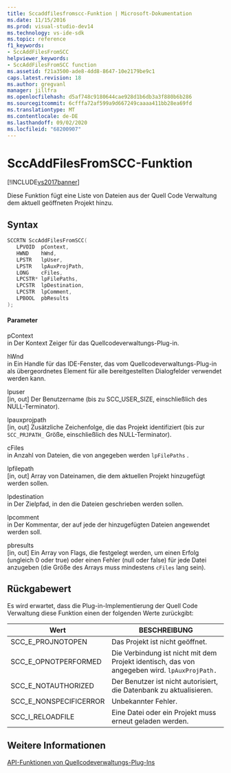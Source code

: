 ```yaml
---
title: Sccaddfilesfromscc-Funktion | Microsoft-Dokumentation
ms.date: 11/15/2016
ms.prod: visual-studio-dev14
ms.technology: vs-ide-sdk
ms.topic: reference
f1_keywords:
- SccAddFilesFromSCC
helpviewer_keywords:
- SccAddFilesFromSCC function
ms.assetid: f21a3500-ade8-4dd8-8647-10e2179be9c1
caps.latest.revision: 18
ms.author: gregvanl
manager: jillfra
ms.openlocfilehash: d5af748c9180644cae928d1b6db3a3f880b6b286
ms.sourcegitcommit: 6cfffa72af599a9d667249caaaa411bb28ea69fd
ms.translationtype: MT
ms.contentlocale: de-DE
ms.lasthandoff: 09/02/2020
ms.locfileid: "68200907"
---
```

# <a name="sccaddfilesfromscc-function"></a>SccAddFilesFromSCC-Funktion
[!INCLUDE[vs2017banner](../includes/vs2017banner.md)]

Diese Funktion fügt eine Liste von Dateien aus der Quell Code Verwaltung dem aktuell geöffneten Projekt hinzu.  
  
## <a name="syntax"></a>Syntax  
  
```cpp  
SCCRTN SccAddFilesFromSCC(  
   LPVOID  pContext,  
   HWND    hWnd,  
   LPSTR   lpUser,  
   LPSTR   lpAuxProjPath,  
   LONG    cFiles,  
   LPCSTR* lpFilePaths,  
   LPCSTR  lpDestination,  
   LPCSTR  lpComment,  
   LPBOOL  pbResults  
);  
```  
  
#### <a name="parameters"></a>Parameter  
 pContext  
 in Der Kontext Zeiger für das Quellcodeverwaltungs-Plug-in.  
  
 hWnd  
 in Ein Handle für das IDE-Fenster, das vom Quellcodeverwaltungs-Plug-in als übergeordnetes Element für alle bereitgestellten Dialogfelder verwendet werden kann.  
  
 lpuser  
 [in, out] Der Benutzername (bis zu SCC_USER_SIZE, einschließlich des NULL-Terminator).  
  
 lpauxprojpath  
 [in, out] Zusätzliche Zeichenfolge, die das Projekt identifiziert (bis zur `SCC_PRJPATH_` Größe, einschließlich des NULL-Terminator).  
  
 cFiles  
 in Anzahl von Dateien, die von angegeben werden `lpFilePaths` .  
  
 lpfilepath  
 [in, out] Array von Dateinamen, die dem aktuellen Projekt hinzugefügt werden sollen.  
  
 lpdestination  
 in Der Zielpfad, in den die Dateien geschrieben werden sollen.  
  
 lpcomment  
 in Der Kommentar, der auf jede der hinzugefügten Dateien angewendet werden soll.  
  
 pbresults  
 [in, out] Ein Array von Flags, die festgelegt werden, um einen Erfolg (ungleich 0 oder true) oder einen Fehler (null oder false) für jede Datei anzugeben (die Größe des Arrays muss mindestens `cFiles` lang sein).  
  
## <a name="return-value"></a>Rückgabewert  
 Es wird erwartet, dass die Plug-in-Implementierung der Quell Code Verwaltung diese Funktion einen der folgenden Werte zurückgibt:  
  
|Wert|BESCHREIBUNG|  
|-----------|-----------------|  
|SCC_E_PROJNOTOPEN|Das Projekt ist nicht geöffnet.|  
|SCC_E_OPNOTPERFORMED|Die Verbindung ist nicht mit dem Projekt identisch, das von angegeben wird. `lpAuxProjPath.`|  
|SCC_E_NOTAUTHORIZED|Der Benutzer ist nicht autorisiert, die Datenbank zu aktualisieren.|  
|SCC_E_NONSPECIFICERROR|Unbekannter Fehler.|  
|SCC_I_RELOADFILE|Eine Datei oder ein Projekt muss erneut geladen werden.|  
  
## <a name="see-also"></a>Weitere Informationen  
 [API-Funktionen von Quellcodeverwaltungs-Plug-Ins](../extensibility/source-control-plug-in-api-functions.md)
